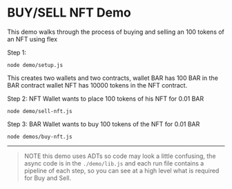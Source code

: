 # BUY/SELL NFT Demo

This demo walks through the process of buying and selling an 100 tokens of an NFT using flex

Step 1: 

`node demo/setup.js`

This creates two wallets and two contracts, wallet BAR has 100 BAR in the BAR contract wallet NFT has 10000 tokens in the NFT contract.

Step 2: NFT Wallet wants to place 100 tokens of his NFT for 0.01 BAR

`node demo/sell-nft.js`

Step 3: BAR Wallet wants to buy 100 tokens of the NFT for 0.01 BAR

`node demos/buy-nft.js`

---

> NOTE this demo uses ADTs so code may look a little confusing, the async code is in the `./demo/lib.js` and each run file contains a pipeline of each step, so you can see at a high level what is required for Buy and Sell.
